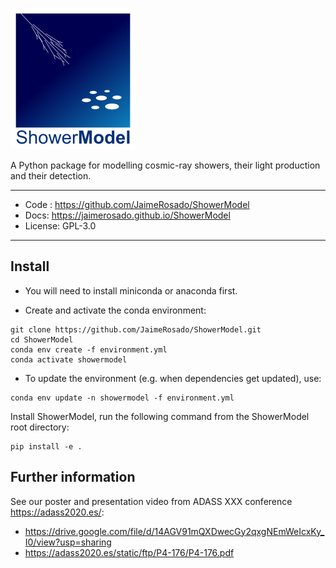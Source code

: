 ![ShowerModel logo](docs/logo_showermodel.png)

A Python package for modelling cosmic-ray showers, their light production and their detection.

--------
* Code : https://github.com/JaimeRosado/ShowerModel
* Docs: https://jaimerosado.github.io/ShowerModel
* License: GPL-3.0
--------

## Install

* You will need to install miniconda or anaconda first.

* Create and activate the conda environment:
```
git clone https://github.com/JaimeRosado/ShowerModel.git
cd ShowerModel
conda env create -f environment.yml
conda activate showermodel
```

* To update the environment (e.g. when dependencies get updated), use:
```
conda env update -n showermodel -f environment.yml
```

Install ShowerModel, run the following command from the ShowerModel root directory:
```
pip install -e .
```

## Further information
See our poster and presentation video from ADASS XXX conference https://adass2020.es/:
* https://drive.google.com/file/d/14AGV91mQXDwecGy2qxgNEmWeIcxKy_I0/view?usp=sharing
* https://adass2020.es/static/ftp/P4-176/P4-176.pdf
